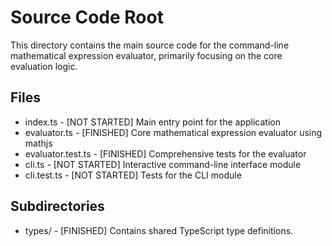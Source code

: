 # Source Code Root

This directory contains the main source code for the command-line mathematical expression evaluator, primarily focusing on the core evaluation logic.

## Files
- index.ts - [NOT STARTED] Main entry point for the application
- evaluator.ts - [FINISHED] Core mathematical expression evaluator using mathjs
- evaluator.test.ts - [FINISHED] Comprehensive tests for the evaluator
- cli.ts - [NOT STARTED] Interactive command-line interface module
- cli.test.ts - [NOT STARTED] Tests for the CLI module

## Subdirectories
- types/ - [FINISHED] Contains shared TypeScript type definitions.